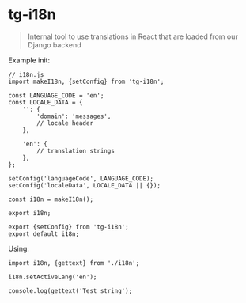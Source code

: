 # tg-i18n

> Internal tool to use translations in React that are loaded from our Django backend

Example init:

    // i18n.js
    import makeI18n, {setConfig} from 'tg-i18n';
    
    const LANGUAGE_CODE = 'en';
    const LOCALE_DATA = {
        '': {
            'domain': 'messages',
            // locale header
        },
        
        'en': {
            // translation strings
        },
    };
    
    setConfig('languageCode', LANGUAGE_CODE);
    setConfig('localeData', LOCALE_DATA || {});
    
    const i18n = makeI18n();
    
    export i18n;
    
    export {setConfig} from 'tg-i18n';
    export default i18n;

Using:

    import i18n, {gettext} from './i18n';
    
    i18n.setActiveLang('en');
    
    console.log(gettext('Test string');

